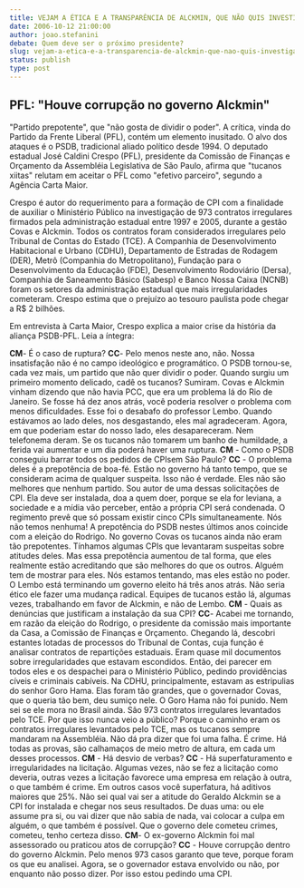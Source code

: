 ```yaml
---
title: VEJAM A ÉTICA E A TRANSPARÊNCIA DE ALCKMIN, QUE NÃO QUIS INVESTIGAÇÃO NENHUMA EM SEU GOVERNO!
date: 2006-10-12 21:00:00
author: joao.stefanini
debate: Quem deve ser o próximo presidente?
slug: vejam-a-etica-e-a-transparencia-de-alckmin-que-nao-quis-investigacao-nenhuma-em-seu-governo
status: publish 
type: post
---
```



PFL: "Houve corrupção no governo Alckmin"
-----------------------------------------


"Partido prepotente", que "não gosta de dividir o poder". A crítica, vinda do Partido da Frente Liberal (PFL), contém um elemento inusitado. O alvo dos ataques é o PSDB, tradicional aliado político desde 1994. O deputado estadual José Caldini Crespo (PFL), presidente da Comissão de Finanças e Orçamento da Assembléia Legislativa de São Paulo, afirma que "tucanos xiitas" relutam em aceitar o PFL como "efetivo parceiro", segundo a Agência Carta Maior. 


Crespo é autor do requerimento para a formação de CPI com a finalidade de auxiliar o Ministério Público na investigação de 973 contratos irregulares firmados pela administração estadual entre 1997 e 2005, durante a gestão Covas e Alckmin. Todos os contratos foram considerados irregulares pelo Tribunal de Contas do Estado (TCE). A Companhia de Desenvolvimento Habitacional e Urbano (CDHU), Departamento de Estradas de Rodagem (DER), Metrô (Companhia do Metropolitano), Fundação para o Desenvolvimento da Educação (FDE), Desenvolvimento Rodoviário (Dersa), Companhia de Saneamento Básico (Sabesp) e Banco Nossa Caixa (NCNB) foram os setores da administração estadual que mais irregularidades cometeram. Crespo estima que o prejuízo ao tesouro paulista pode chegar a R$ 2 bilhões. 


Em entrevista à Carta Maior, Crespo explica a maior crise da história da aliança PSDB-PFL. Leia a íntegra:

**CM**- É o caso de ruptura? **CC**- Pelo menos neste ano, não. Nossa insatisfação não é no campo ideológico e programático. O PSDB tornou-se, cada vez mais, um partido que não quer dividir o poder. Quando surgiu um primeiro momento delicado, cadê os tucanos? Sumiram. Covas e Alckmin vinham dizendo que não havia PCC, que era um problema lá do Rio de Janeiro. Se fosse há dez anos atrás, você poderia resolver o problema com menos dificuldades. Esse foi o desabafo do professor Lembo. Quando estávamos ao lado deles, nos desgastando, eles mal agradeceram. Agora, em que poderiam estar do nosso lado, eles desapareceram. Nem telefonema deram. Se os tucanos não tomarem um banho de humildade, a ferida vai aumentar e um dia poderá haver uma ruptura. **CM** - Como o PSDB conseguiu barrar todos os pedidos de CPIsem São Paulo? **CC** - O problema deles é a prepotência de boa-fé. Estão no governo há tanto tempo, que se consideram acima de qualquer suspeita. Isso não é verdade. Eles não são melhores que nenhum partido. Sou autor de uma dessas solicitações de CPI. Ela deve ser instalada, doa a quem doer, porque se ela for leviana, a sociedade e a mídia vão perceber, então a própria CPI será condenada. O regimento prevê que só possam existir cinco CPIs simultaneamente. Nós não temos nenhuma! A prepotência do PSDB nestes últimos anos coincide com a eleição do Rodrigo. No governo Covas os tucanos ainda não eram tão prepotentes. Tínhamos algumas CPIs que levantaram suspeitas sobre atitudes deles. Mas essa prepotência aumentou de tal forma, que eles realmente estão acreditando que são melhores do que os outros. Alguém tem de mostrar para eles. Nós estamos tentando, mas eles estão no poder. O Lembo está terminando um governo eleito há três anos atrás. Não seria ético ele fazer uma mudança radical. Equipes de tucanos estão lá, algumas vezes, trabalhando em favor de Alckmin, e não de Lembo. **CM** - Quais as denúncias que justificam a instalação da sua CPI? **CC**- Acabei me tornando, em razão da eleição do Rodrigo, o presidente da comissão mais importante da Casa, a Comissão de Finanças e Orçamento. Chegando lá, descobri estantes lotadas de processos do Tribunal de Contas, cuja função é analisar contratos de repartições estaduais. Eram quase mil documentos sobre irregularidades que estavam escondidos. Então, dei parecer em todos eles e os despachei para o Ministério Público, pedindo providências cíveis e criminais cabíveis. Na CDHU, principalmente, estavam as estripulias do senhor Goro Hama. Elas foram tão grandes, que o governador Covas, que o queria tão bem, deu sumiço nele. O Goro Hama não foi punido. Nem sei se ele mora no Brasil ainda. São 973 contratos irregulares levantados pelo TCE. Por que isso nunca veio a público? Porque o caminho eram os contratos irregulares levantados pelo TCE, mas os tucanos sempre mandaram na Assembléia. Não dá pra dizer que foi uma falha. É crime. Há todas as provas, são calhamaços de meio metro de altura, em cada um desses processos. **CM** - Há desvio de verbas? **CC** - Há superfaturamento e irregularidades na licitação. Algumas vezes, não se fez a licitação como deveria, outras vezes a licitação favorece uma empresa em relação à outra, o que também é crime. Em outros casos você superfatura, há aditivos maiores que 25%. Não sei qual vai ser a atitude do Geraldo Alckmin se a CPI for instalada e chegar nos seus resultados. De duas uma: ou ele assume pra si, ou vai dizer que não sabia de nada, vai colocar a culpa em alguém, o que também é possível. Que o governo dele cometeu crimes, cometeu, tenho certeza disso. **CM**- O ex-governo Alckmin foi mal assessorado ou praticou atos de corrupção? **CC** - Houve corrupção dentro do governo Alckmin. Pelo menos 973 casos garanto que teve, porque foram os que eu analisei. Agora, se o governador estava envolvido ou não, por enquanto não posso dizer. Por isso estou pedindo uma CPI. 
